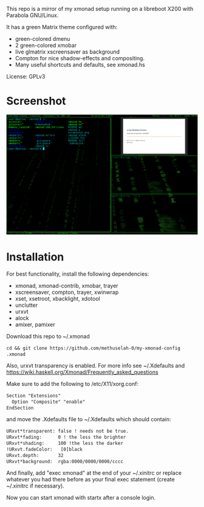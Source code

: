 This repo is a mirror of my xmonad setup running on a libreboot X200 with Parabola GNU/Linux. 

It has a green Matrix theme configured with:
  * green-colored dmenu
  * 2 green-colored xmobar
  * live glmatrix xscreensaver as background
  * Compton for nice shadow-effects and compositing.
  * Many useful shortcuts and defaults, see xmonad.hs

License: GPLv3

# Screenshot
![methuselah-0 xmonad screenshot](https://github.com/methuselah-0/my-xmonad-config/blob/master/screenshot.png)


# Installation
For best functionality, install the following dependencies:
  * xmonad, xmonad-contrib, xmobar, trayer 
  * xscreensaver, compton, trayer, xwinwrap
  * xset, xsetroot, xbacklight, xdotool
  * unclutter
  * urxvt
  * alock
  * amixer, pamixer

Download this repo to ~/.xmonad

    cd && git clone https://github.com/methuselah-0/my-xmonad-config .xmonad

Also, urxvt transparency is enabled. For more info see ~/.Xdefaults and https://wiki.haskell.org/Xmonad/Frequently_asked_questions

Make sure to add the following to /etc/X11/xorg.conf:

    Section "Extensions"
      Option "Composite" "enable"
    EndSection

and move the .Xdefaults file to ~/.Xdefaults which should contain:

    URxvt*transparent: false ! needs not be true.
    URxvt*fading:      0 ! the less the brighter
    URxvt*shading:     100 !the less the darker
    !URxvt.fadeColor:   [0]black
    URxvt.depth:       32
    URxvt*background:  rgba:0000/0000/0000/cccc
    
And finally, add "exec xmonad" at the end of your ~/.xinitrc or replace whatever you had there before as your final exec statement (create ~/.xinitrc if necessary).

Now you can start xmonad with startx after a console login.


